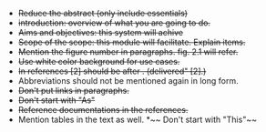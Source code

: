 * ~~Reduce the abstract (only include essentials)~~
* ~~introduction: overview of what you are going to do.~~
* ~~Aims and objectives: this system will achive~~
* ~~Scope of the scope: this module will facilitate. Explain items.~~
* ~~Mention the figure number in paragraphs. fig. 2.1 will refer.~~
* ~~Use white color background for use cases.~~
* ~~In references [2] should be after .  (delivered" [2].)~~
* Abbreviations should not be mentioned again in long form.
* ~~Don't put links in paragraphs.~~
* ~~Don't start with "As"~~
* ~~Reference documentations in the references.~~
* Mention tables in the text as well.
*~~ Don't start with "This"~~